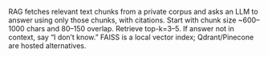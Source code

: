 RAG fetches relevant text chunks from a private corpus and asks an LLM to answer using only those chunks, with citations.
Start with chunk size ~600–1000 chars and 80–150 overlap. Retrieve top-k=3–5. If answer not in context, say “I don’t know.”
FAISS is a local vector index; Qdrant/Pinecone are hosted alternatives.
